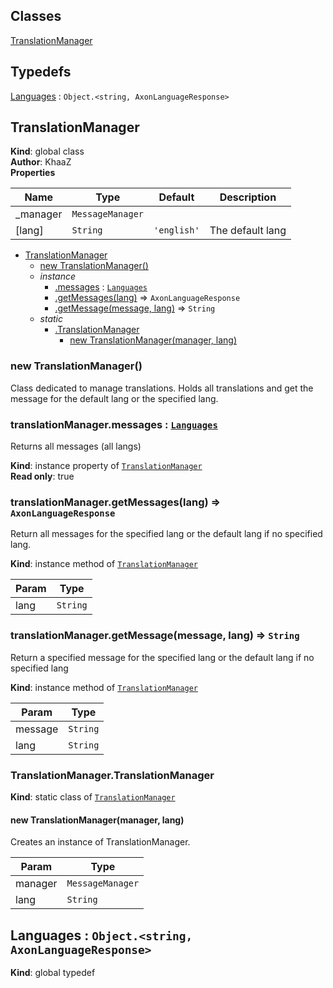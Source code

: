 ## Classes

<dl>
<dt><a href="#TranslationManager">TranslationManager</a></dt>
<dd></dd>
</dl>

## Typedefs

<dl>
<dt><a href="#Languages">Languages</a> : <code>Object.&lt;string, AxonLanguageResponse&gt;</code></dt>
<dd></dd>
</dl>

<a name="TranslationManager"></a>

## TranslationManager
**Kind**: global class  
**Author**: KhaaZ  
**Properties**

| Name | Type | Default | Description |
| --- | --- | --- | --- |
| _manager | <code>MessageManager</code> |  |  |
| [lang] | <code>String</code> | <code>&#x27;english&#x27;</code> | The default lang |


* [TranslationManager](#TranslationManager)
    * [new TranslationManager()](#new_TranslationManager_new)
    * _instance_
        * [.messages](#TranslationManager+messages) : [<code>Languages</code>](#Languages)
        * [.getMessages(lang)](#TranslationManager+getMessages) ⇒ <code>AxonLanguageResponse</code>
        * [.getMessage(message, lang)](#TranslationManager+getMessage) ⇒ <code>String</code>
    * _static_
        * [.TranslationManager](#TranslationManager.TranslationManager)
            * [new TranslationManager(manager, lang)](#new_TranslationManager.TranslationManager_new)

<a name="new_TranslationManager_new"></a>

### new TranslationManager()
Class dedicated to manage translations.
Holds all translations and get the message for the default lang or the specified lang.

<a name="TranslationManager+messages"></a>

### translationManager.messages : [<code>Languages</code>](#Languages)
Returns all messages (all langs)

**Kind**: instance property of [<code>TranslationManager</code>](#TranslationManager)  
**Read only**: true  
<a name="TranslationManager+getMessages"></a>

### translationManager.getMessages(lang) ⇒ <code>AxonLanguageResponse</code>
Return all messages for the specified lang or the default lang if no specified lang.

**Kind**: instance method of [<code>TranslationManager</code>](#TranslationManager)  

| Param | Type |
| --- | --- |
| lang | <code>String</code> | 

<a name="TranslationManager+getMessage"></a>

### translationManager.getMessage(message, lang) ⇒ <code>String</code>
Return a specified message for the specified lang or the default lang if no specified lang

**Kind**: instance method of [<code>TranslationManager</code>](#TranslationManager)  

| Param | Type |
| --- | --- |
| message | <code>String</code> | 
| lang | <code>String</code> | 

<a name="TranslationManager.TranslationManager"></a>

### TranslationManager.TranslationManager
**Kind**: static class of [<code>TranslationManager</code>](#TranslationManager)  
<a name="new_TranslationManager.TranslationManager_new"></a>

#### new TranslationManager(manager, lang)
Creates an instance of TranslationManager.


| Param | Type |
| --- | --- |
| manager | <code>MessageManager</code> | 
| lang | <code>String</code> | 

<a name="Languages"></a>

## Languages : <code>Object.&lt;string, AxonLanguageResponse&gt;</code>
**Kind**: global typedef  
